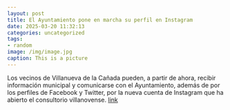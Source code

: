 ```yaml
---
layout: post
title: El Ayuntamiento pone en marcha su perfil en Instagram
date: 2025-03-20 11:32:13
categories: uncategorized
tags:
- random
image: /img/image.jpg
caption: This is a picture
---
```

Los vecinos de Villanueva de la Cañada pueden, a partir de ahora, recibir información municipal y comunicarse con el Ayuntamiento, además de por los perfiles de Facebook y Twitter, por la nueva cuenta de Instagram que ha abierto el consultorio villanovense.   [link](https://www.ayto-villacanada.es/noticias/el-ayuntamiento-pone-en-marcha-su-perfil-en-instagram/)
